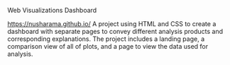Web Visualizations Dashboard

https://nusharama.github.io/
A project using HTML and CSS to create a dashboard with separate pages to convey different analysis products and corresponding explanations. The project includes a landing page, a comparison view of all of plots, and a page to view the data used for analysis.


